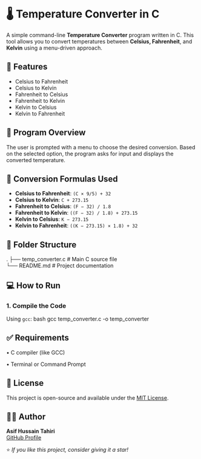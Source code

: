 # 🌡️ Temperature Converter in C

A simple command-line **Temperature Converter** program written in C. This tool allows you to convert temperatures between **Celsius, Fahrenheit**, and **Kelvin** using a menu-driven approach.

## 🔧 Features

- Celsius to Fahrenheit
- Celsius to Kelvin
- Fahrenheit to Celsius
- Fahrenheit to Kelvin
- Kelvin to Celsius
- Kelvin to Fahrenheit

## 📄 Program Overview

The user is prompted with a menu to choose the desired conversion. Based on the selected option, the program asks for input and displays the converted temperature.

## 🧮 Conversion Formulas Used

- **Celsius to Fahrenheit**: `(C × 9/5) + 32`
- **Celsius to Kelvin**: `C + 273.15`
- **Fahrenheit to Celsius**: `(F − 32) / 1.8`
- **Fahrenheit to Kelvin**: `((F − 32) / 1.8) + 273.15`
- **Kelvin to Celsius**: `K − 273.15`
- **Kelvin to Fahrenheit**: `((K − 273.15) × 1.8) + 32`

## 📁 Folder Structure

.
├── temp_converter.c   # Main C source file <br>
└── README.md          # Project documentation <br>


## 💻 How to Run

### 1. Compile the Code

Using `gcc`:
    bash
gcc temp_converter.c -o temp_converter

## ✅ Requirements

• C compiler (like GCC)

• Terminal or Command Prompt

## 📜 License
This project is open-source and available under the [MIT License](./LICENSE).

## 🙋‍♂️ Author

**Asif Hussain Tahiri**  
[GitHub Profile](https://github.com/asif922)

⭐ *If you like this project, consider giving it a star!*

